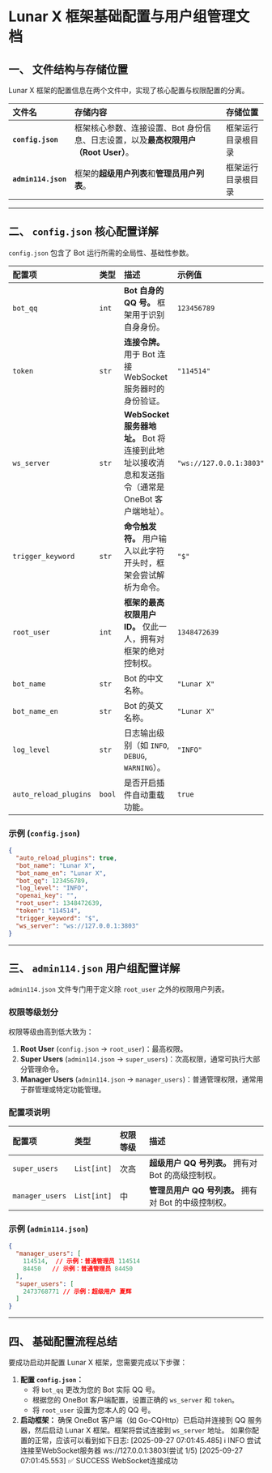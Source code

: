 # Lunar X 框架基础配置与用户组管理文档

## 一、 文件结构与存储位置

Lunar X 框架的配置信息在两个文件中，实现了核心配置与权限配置的分离。

| 文件名 | 存储内容 | 存储位置 |
| :--- | :--- | :--- |
| **`config.json`** | 框架核心参数、连接设置、Bot 身份信息、日志设置，以及**最高权限用户（Root User）**。 | 框架运行目录根目录 |
| **`admin114.json`** | 框架的**超级用户列表**和**管理员用户列表**。 | 框架运行目录根目录 |

---

## 二、 `config.json` 核心配置详解

`config.json` 包含了 Bot 运行所需的全局性、基础性参数。

| 配置项 | 类型 | 描述 | 示例值 |
| :--- | :--- | :--- | :--- |
| `bot_qq` | `int` | **Bot 自身的 QQ 号。** 框架用于识别自身身份。 | `123456789` |
| `token` | `str` | **连接令牌。** 用于 Bot 连接 WebSocket 服务器时的身份验证。 | `"114514"` |
| `ws_server` | `str` | **WebSocket 服务器地址。** Bot 将连接到此地址以接收消息和发送指令（通常是 OneBot 客户端地址）。 | `"ws://127.0.0.1:3803"` |
| `trigger_keyword` | `str` | **命令触发符。** 用户输入以此字符开头时，框架会尝试解析为命令。 | `"$"` |
| `root_user` | `int` | **框架的最高权限用户 ID。** 仅此一人，拥有对框架的绝对控制权。 | `1348472639` |
| `bot_name` | `str` | Bot 的中文名称。 | `"Lunar X"` |
| `bot_name_en` | `str` | Bot 的英文名称。 | `"Lunar X"` |
| `log_level` | `str` | 日志输出级别（如 `INFO`, `DEBUG`, `WARNING`）。 | `"INFO"` |
| `auto_reload_plugins` | `bool` | 是否开启插件自动重载功能。 | `true` |

### 示例 (`config.json`)

```json
{
  "auto_reload_plugins": true,
  "bot_name": "Lunar X",
  "bot_name_en": "Lunar X",
  "bot_qq": 123456789,
  "log_level": "INFO",
  "openai_key": "",
  "root_user": 1348472639,
  "token": "114514",
  "trigger_keyword": "$",
  "ws_server": "ws://127.0.0.1:3803"
}
```

---

## 三、 `admin114.json` 用户组配置详解

`admin114.json` 文件专门用于定义除 `root_user` 之外的权限用户列表。

### 权限等级划分

权限等级由高到低大致为：

1.  **Root User** (`config.json` -> `root_user`)：最高权限。
2.  **Super Users** (`admin114.json` -> `super_users`)：次高权限，通常可执行大部分管理命令。
3.  **Manager Users** (`admin114.json` -> `manager_users`)：普通管理权限，通常用于群管理或特定功能管理。

### 配置项说明

| 配置项 | 类型 | 权限等级 | 描述 |
| :--- | :--- | :--- | :--- |
| `super_users` | `List[int]` | 次高 | **超级用户 QQ 号列表。** 拥有对 Bot 的高级控制权。 |
| `manager_users` | `List[int]` | 中 | **管理员用户 QQ 号列表。** 拥有对 Bot 的中级控制权。 |

### 示例 (`admin114.json`)

```json
{
  "manager_users": [
    114514,  // 示例：普通管理员 114514
    84450   // 示例：普通管理员 84450
  ],
  "super_users": [
    2473768771 // 示例：超级用户 夏辉
  ]
}
```

---

## 四、 基础配置流程总结

要成功启动并配置 Lunar X 框架，您需要完成以下步骤：

1.  **配置 `config.json`：**
    *   将 `bot_qq` 更改为您的 Bot 实际 QQ 号。
    *   根据您的 OneBot 客户端配置，设置正确的 `ws_server` 和 `token`。
    *   将 `root_user` 设置为您本人的 QQ 号。
3.  **启动框架：** 确保 OneBot 客户端（如 Go-CQHttp）已启动并连接到 QQ 服务器，然后启动 Lunar X 框架。框架将尝试连接到 `ws_server` 地址。
如果你配置的正常，应该可以看到如下日志:
[2025-09-27 07:01:45.485] ℹ️ INFO 尝试连接至WebSocket服务器 ws://127.0.0.1:3803(尝试 1/5)
[2025-09-27 07:01:45.553] ✅ SUCCESS WebSocket连接成功